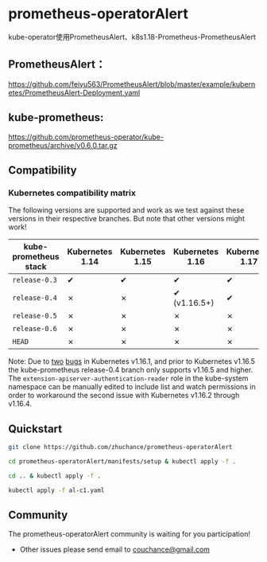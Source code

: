 # prometheus-operatorAlert
kube-operator使用PrometheusAlert、k8s1.18-Prometheus-PrometheusAlert

## PrometheusAlert：

https://github.com/feiyu563/PrometheusAlert/blob/master/example/kubernetes/PrometheusAlert-Deployment.yaml

## kube-prometheus:
https://github.com/prometheus-operator/kube-prometheus/archive/v0.6.0.tar.gz

## Compatibility

### Kubernetes compatibility matrix

The following versions are supported and work as we test against these versions in their respective branches. But note that other versions might work!

| kube-prometheus stack | Kubernetes 1.14 | Kubernetes 1.15 | Kubernetes 1.16 | Kubernetes 1.17 | Kubernetes 1.18 | Kubernetes 1.19 |
|-----------------------|-----------------|-----------------|-----------------|-----------------|-----------------|-----------------|
| `release-0.3`         | ✔               | ✔               | ✔               | ✔               | ✗               | ✗               |
| `release-0.4`         | ✗               | ✗               | ✔ (v1.16.5+)    | ✔               | ✗               | ✗               |
| `release-0.5`         | ✗               | ✗               | ✗               | ✗               | ✔               | ✗               |
| `release-0.6`         | ✗               | ✗               | ✗               | ✗               | ✔               | ✗               |
| `HEAD`                | ✗               | ✗               | ✗               | ✗               | ✔               | ✗               |

Note: Due to [two](https://github.com/kubernetes/kubernetes/issues/83778) [bugs](https://github.com/kubernetes/kubernetes/issues/86359) in Kubernetes v1.16.1, and prior to Kubernetes v1.16.5 the kube-prometheus release-0.4 branch only supports v1.16.5 and higher.  The `extension-apiserver-authentication-reader` role in the kube-system namespace can be manually edited to include list and watch permissions in order to workaround the second issue with Kubernetes v1.16.2 through v1.16.4.

## Quickstart

```bash
git clone https://github.com/zhuchance/prometheus-operatorAlert

cd prometheus-operatorAlert/manifests/setup & kubectl apply -f . 

cd .. & kubectl apply -f . 

kubectl apply -f al-c1.yaml

```

## Community
The prometheus-operatorAlert community is waiting for you participation!
- Other issues please send email to [couchance@gmail.com](mailto:couchance@gmail.com)

